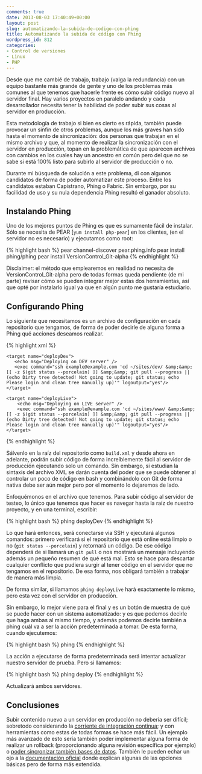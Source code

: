 ```yaml
---
comments: true
date: 2013-08-03 17:40:49+00:00
layout: post
slug: automatizando-la-subida-de-codigo-con-phing
title: Automatizando la subida de código con Phing
wordpress_id: 812
categories:
- Control de versiones
- Linux
- PHP
---
```


Desde que me cambié de trabajo, trabajo (valga la redundancia) con un equipo bastante más grande de gente y uno de los problemas más comunes al que tenemos que hacerle frente es cómo subir código nuevo al servidor final. Hay varios proyectos en paralelo andando y cada desarrollador necesita tener la habilidad de poder subir sus cosas al servidor en producción.

Esta metodología de trabajo si bien es cierto es rápida, también puede provocar un sinfín de otros problemas, aunque los más graves han sido hasta el momento de sincronización: dos personas que trabajan en el mismo archivo y que, al momento de realizar la sincronización con el servidor en producción, topan en la problemática de que aparecen archivos con cambios en los cuales hay un ancestro en común pero del que no se sabe si está 100% listo para subirlo al servidor de producción o no.

Durante mi búsqueda de solución a este problema, di con algunos candidatos de forma de poder automatizar este proceso. Entre los candidatos estaban Capistrano, Phing o Fabric. Sin embargo, por su facilidad de uso y su nula dependencia Phing resultó el ganador absoluto.
<!-- more -->



## Instalando Phing



Uno de los mejores puntos de Phing es que es sumamente fácil de instalar. Sólo se necesita de PEAR [`yum install php-pear`] en los clientes, (en el servidor no es necesario) y ejecutamos como root:

{% highlight bash %}
pear channel-discover pear.phing.info
pear install phing/phing
pear install VersionControl_Git-alpha
{% endhighlight %}

Disclaimer: el método que emplearemos en realidad no necesita de VersionControl_Git-alpha pero de todas formas queda pendiente (de mi parte) revisar cómo se pueden integrar mejor estas dos herramientas, así que opté por instalarlo igual ya que en algún punto me gustaría estudiarlo.



## Configurando Phing



Lo siguiente que necesitamos es un archivo de configuración en cada repositorio que tengamos, de forma de poder decirle de alguna forma a Phing qué acciones deseamos realizar.

{% highlight xml %}
<?xml version="1.0" encoding="UTF-8"?>
<project name="example" basedir="." default="deployDev">
    <target name="deploy" depends="deployDev,deployLive" />

    <target name="deployDev">
       <echo msg="Deploying on DEV server" />
       <exec command="ssh example@example.com 'cd ~/sites/dev/ &amp;&amp; [[ -z $(git status --porcelain) ]] &amp;&amp; git pull --progress || (echo Dirty tree detected! Not going to update; git status; echo Please login and clean tree manually up)'" logoutput="yes"/>
    </target>

    <target name="deployLive">
        <echo msg="Deploying on LIVE server" />
        <exec command="ssh example@example.com 'cd ~/sites/www/ &amp;&amp; [[ -z $(git status --porcelain) ]] &amp;&amp; git pull --progress || (echo Dirty tree detected! Not going to update; git status; echo Please login and clean tree manually up)'" logoutput="yes"/>
    </target>
</project>
{% endhighlight %}

Sálvenlo en la raíz del repositorio como `build.xml` y desde ahora en adelante, podrán subir código de forma increíblemente fácil al servidor de producción ejecutando solo un comando.
Sin embargo, si estudian la sintaxis del archivo XML se darán cuenta del poder que se puede obtener al controlar un poco de código en bash y combinándolo con Git de forma nativa debe ser aún mejor pero por el momento lo dejaremos de lado.

Enfoquémonos en el archivo que tenemos. 
Para subir código al servidor de testeo, lo único que tenemos que hacer es navegar hasta la raíz de nuestro proyecto, y en una terminal, escribir: 

{% highlight bash %}
phing deployDev
{% endhighlight %}

Lo que hará entonces, será conectarse via SSH y ejecutará algunos comandos: primero verificará si el repositorio que está online está limpio o no (`git status --porcelain`) y retornará un código. De ese código dependerá de si llamará un `git pull` o nos mostrará un mensaje incluyendo además un pequeño resumen de qué está mal. Esto se hace para descartar cualquier conflicto que pudiera surgir al tener código en el servidor que no tengamos en el repositorio. De esa forma, nos obligará también a trabajar de manera más limpia. 

De forma similar, si llamamos `phing deployLive` hará exactamente lo mismo, pero esta vez con el servidor en producción.

Sin embargo, lo mejor viene para el final y es un botón de muestra de qué se puede hacer con un sistema automatizado: y es que podemos decirle que haga ambas al mismo tiempo, y además podemos decirle también a phing cuál va a ser la acción predeterminada a tomar. De esta forma, cuando ejecutemos: 

{% highlight bash %}
phing
{% endhighlight %}

La acción a ejecutarse de forma predeterminada será intentar actualizar nuestro servidor de prueba. Pero si llamamos: 

{% highlight bash %}
phing deploy
{% endhighlight %}

Actualizará ambos servidores. 



## Conclusiones



Subir contenido nuevo a un servidor en producción no debería ser difícil; sobretodo considerando la [corriente de integración continua](http://en.wikipedia.org/wiki/Continuous_integration); y con herramientas como estas de todas formas se hace más fácil. Un ejemplo más avanzado de esto sería también poder implementar alguna forma de realizar un rollback (proporcionando alguna revisión específica por ejemplo) o [poder sincronizar también bases de datos](http://acme-tech.net/blog/deploying-code-and-db-migration-via-phing/). También le pueden echar un ojo a la [documentación oficial](http://www.phing.info/docs/guide/trunk/chapters/GettingStarted.html) donde explican algunas de las opciones básicas pero de forma más extendida.

